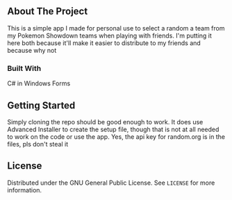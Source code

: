 ## About The Project

This is a simple app I made for personal use to select a random a team from my Pokemon Showdown teams when playing with friends. I'm putting it here both because it'll make it easier to distribute to my friends and because why not


### Built With
C# in Windows Forms

## Getting Started
Simply cloning the repo should be good enough to work. It does use Advanced Installer to create the setup file, though that is not at all needed to work on the code or use the app. Yes, the api key for random.org is in the files, pls don't steal it

## License

Distributed under the GNU General Public License. See `LICENSE` for more information.